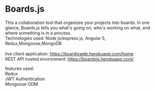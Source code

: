 # Boards.js
This a collaboration tool that organizes your projects into boards. In one glance, Boards.js tells you what's going on, who's working on what, and where something is in a process. 
</br>
Technologies used: Node js/express js, Angular 5, Redux,Mongoose,MongoDB
</br>
</br>
live client application: https://boardjsweb.herokuapp.com/home
</br>
REST API  hosted environment: https://boardsjs.herokuapp.com/

features used:
</br>
Redux</br>
JWT Authentication</br>
Mongoose ODM</br>

